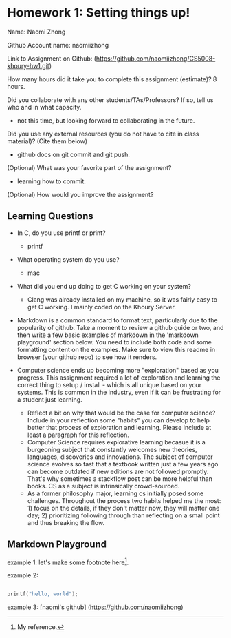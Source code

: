 # Homework 1: Setting things up!

Name: Naomi Zhong

Github Account name: naomiizhong

Link to Assignment on Github: (https://github.com/naomiizhong/CS5008-khoury-hw1.git)

How many hours did it take you to complete this assignment (estimate)? 8 hours.

Did you collaborate with any other students/TAs/Professors? If so, tell us who and in what capacity.  
  - not this time, but looking forward to collaborating in the future.


Did you use any external resources (you do not have to cite in class material)? (Cite them below)  
  - github docs on git commit and git push.


(Optional) What was your favorite part of the assignment? 
  - learning how to commit.

(Optional) How would you improve the assignment? 


## Learning Questions

* In C, do you use printf or print? 
  - printf

* What operating system do you use? 
  - mac

* What did you end up doing to get C working on your system?
  - Clang was already installed on my machine, so it was fairly easy to get C working. I mainly coded on the Khoury Server.

* Markdown is a common standard to format text, particularly due to the popularity of github. Take a moment to review a github guide or two, and then write a few basic examples of markdown in the 'markdown playground' section below. You need to include both code and some formatting content on the examples. Make sure to view this readme in browser (your github repo) to see how it renders. 

* Computer science ends up becoming more "exploration" based as you progress. This assignment required a lot of exploration and learning the correct thing to setup / install - which is all unique based on your systems. This is common in the industry, even if it can be frustrating for a student just learning. 
   * Reflect a bit on why that would be the case for computer science? Include in your reflection some "habits" you can develop to help better that process of exploration and learning. Please include at least a paragraph for this reflection.
   - Computer Science requires explorative learning becasue it is a burgeoning subject that constantly welcomes new theories, languages, discoveries and innovations. The subject of computer science evolves so fast that a textbook written just a few years ago can become outdated if new editions are not followed promptly. That's why sometimes a stackflow post can be more helpful than books. CS as a subject is intrinsically crowd-sourced.
   - As a former philosophy major, learning cs initially posed some challenges. Throughout the process two habits helped me the most: 1) focus on the details, if they don't matter now, they will matter one day; 2) prioritizing following through than reflecting on a small point and thus breaking the flow. 


## Markdown Playground
example 1:
let's make some footnote here[^1].
[^1]: My reference.

example 2:
```C

printf("hello, world");
```

example 3:
[naomi's github] (https://github.com/naomiizhong)

